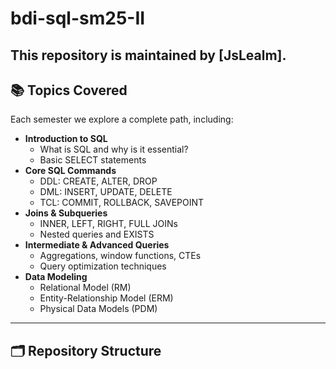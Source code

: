 # bdi-sql-sm25-II

This repository is maintained by [JsLealm].
---

## 📚 Topics Covered

Each semester we explore a complete path, including:

- **Introduction to SQL**
  - What is SQL and why is it essential?
  - Basic SELECT statements
- **Core SQL Commands**
  - DDL: CREATE, ALTER, DROP
  - DML: INSERT, UPDATE, DELETE
  - TCL: COMMIT, ROLLBACK, SAVEPOINT
- **Joins & Subqueries**
  - INNER, LEFT, RIGHT, FULL JOINs
  - Nested queries and EXISTS
- **Intermediate & Advanced Queries**
  - Aggregations, window functions, CTEs
  - Query optimization techniques
- **Data Modeling**
  - Relational Model (RM)
  - Entity-Relationship Model (ERM)
  - Physical Data Models (PDM)

---

## 🗂️ Repository Structure